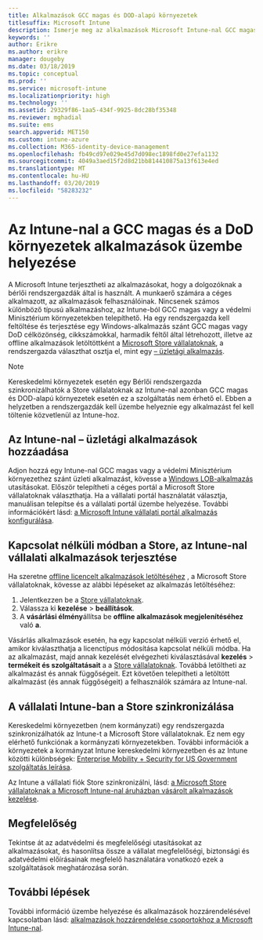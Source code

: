 ```yaml
---
title: Alkalmazások GCC magas és DOD-alapú környezetek
titlesuffix: Microsoft Intune
description: Ismerje meg az alkalmazások Microsoft Intune-nal GCC magas és DOD-alapú környezetek használata esetén.
keywords: ''
author: Erikre
ms.author: erikre
manager: dougeby
ms.date: 03/18/2019
ms.topic: conceptual
ms.prod: ''
ms.service: microsoft-intune
ms.localizationpriority: high
ms.technology: ''
ms.assetid: 29329f86-1aa5-434f-9925-8dc28bf35348
ms.reviewer: mghadial
ms.suite: ems
search.appverid: MET150
ms.custom: intune-azure
ms.collection: M365-identity-device-management
ms.openlocfilehash: fb49cd97e029e45d7d098ec1898fd0e27efa1132
ms.sourcegitcommit: 4049a3aed15f2d8d21bb814410875a13f613e4ed
ms.translationtype: MT
ms.contentlocale: hu-HU
ms.lasthandoff: 03/20/2019
ms.locfileid: "58283232"
---
```

# <a name="deploying-apps-using-intune-on-the-gcc-high-and-dod-environments"></a>Az Intune-nal a GCC magas és a DoD környezetek alkalmazások üzembe helyezése 

A Microsoft Intune terjesztheti az alkalmazásokat, hogy a dolgozóknak a bérlői rendszergazdák által is használt. A munkaerő számára a céges alkalmazott, az alkalmazások felhasználóinak. Nincsenek számos különböző típusú alkalmazáshoz, az Intune-ból GCC magas vagy a védelmi Minisztérium környezetekben telepíthető. Ha egy rendszergazda kell feltöltése és terjesztése egy Windows-alkalmazás szánt GCC magas vagy DoD célközönség, cikkszámokkal, harmadik féltől által létrehozott, illetve az offline alkalmazások letöltöttként a [Microsoft Store vállalatoknak](https://businessstore.microsoft.com/store), a rendszergazda választhat osztja el, mint egy [– üzletági alkalmazás](apps-add.md#app-types-in-microsoft-intune).  

> [!NOTE]
> Kereskedelmi környezetek esetén egy Bérlői rendszergazda szinkronizálhatók a Store vállalatoknak az Intune-nal azonban GCC magas és DOD-alapú környezetek esetén ez a szolgáltatás nem érhető el. Ebben a helyzetben a rendszergazdák kell üzembe helyeznie egy alkalmazást fel kell töltenie közvetlenül az Intune-hoz.  

## <a name="add-line-of-business-apps-using-intune"></a>Az Intune-nal – üzletági alkalmazások hozzáadása 

Adjon hozzá egy Intune-nal GCC magas vagy a védelmi Minisztérium környezethez szánt üzleti alkalmazást, kövesse a [Windows LOB-alkalmazás](lob-apps-windows.md) utasításokat. Először telepítheti a céges portál a Microsoft Store vállalatoknak választhatja. Ha a vállalati portál használatát választja, manuálisan telepítse és a vállalati portál üzembe helyezése. További információkért lásd: [a Microsoft Intune vállalati portál alkalmazás konfigurálása](company-portal-app.md). 

## <a name="distribute-offline-apps-from-the-store-for-business-using-intune"></a>Kapcsolat nélküli módban a Store, az Intune-nal vállalati alkalmazások terjesztése  

Ha szeretne [offline licencelt alkalmazások letöltéséhez](https://docs.microsoft.com/microsoft-store/distribute-offline-apps#download-an-offline-licensed-app) , a Microsoft Store vállalatoknak, kövesse az alábbi lépéseket az alkalmazás letöltéséhez: 

1. Jelentkezzen be a [Store vállalatoknak](https://businessstore.microsoft.com/).
2. Válassza ki **kezelése** > **beállítások**.
3. A **vásárlási élmény**állítsa be **offline alkalmazások megjelenítéséhez** való **a**.

Vásárlás alkalmazások esetén, ha egy kapcsolat nélküli verzió érhető el, amikor kiválaszthatja a licenctípus módosítása kapcsolat nélküli módba. Ha az alkalmazást, majd annak kezelését elvégezheti kiválasztásával **kezelés** > **termékeit és szolgáltatásait** a a [Store vállalatoknak](https://businessstore.microsoft.com/). Továbbá letöltheti az alkalmazást és annak függőségeit. Ezt követően telepítheti a letöltött alkalmazást (és annak függőségeit) a felhasználók számára az Intune-nal.  

## <a name="syncing-intune-to-the-store-for-business"></a>A vállalati Intune-ban a Store szinkronizálása 

Kereskedelmi környezetben (nem kormányzati) egy rendszergazda szinkronizálhatók az Intune-t a Microsoft Store vállalatoknak. Ez nem egy elérhető funkciónak a kormányzati környezetekben. További információk a környezetek a kormányzat Intune kereskedelmi környezetben és az Intune közötti különbségek: [Enterprise Mobility + Security for US Government szolgáltatás leírása](https://docs.microsoft.com/enterprise-mobility-security/solutions/ems-govt-service-description).  

Az Intune a vállalati fiók Store szinkronizálni, lásd: [a Microsoft Store vállalatoknak a Microsoft Intune-nal áruházban vásárolt alkalmazások kezelése](windows-store-for-business.md).  

## <a name="compliance"></a>Megfelelőség 

Tekintse át az adatvédelmi és megfelelőségi utasításokat az alkalmazásokat, és hasonlítsa össze a vállalat megfelelőségi, biztonsági és adatvédelmi előírásainak megfelelő használatára vonatkozó ezek a szolgáltatások meghatározása során.   

## <a name="next-steps"></a>További lépések

További információ üzembe helyezése és alkalmazások hozzárendelésével kapcsolatban lásd: [alkalmazások hozzárendelése csoportokhoz a Microsoft Intune-nal](apps-deploy.md).

 
